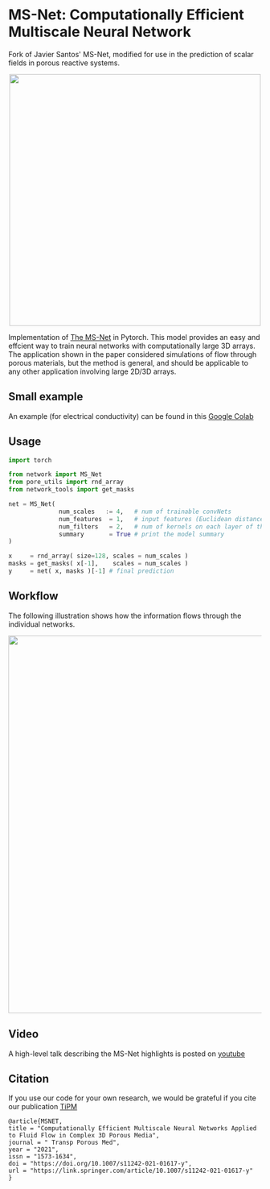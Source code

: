 # MS-Net: Computationally Efficient Multiscale Neural Network 

Fork of Javier Santos' MS-Net, modified for use in the prediction of scalar fields in porous reactive systems.

<p align="center">
<img src="./images/fig1.png" width="500px"></img>
</p>
Implementation of <a href="https://link.springer.com/article/10.1007/s11242-021-01617-y">The MS-Net</a> in Pytorch. This model provides an easy and effcient way to train neural networks with computationally large 3D arrays. The application shown in the paper considered simulations of flow through porous materials, but the method is general, and should be applicable to any other application involving large 2D/3D arrays.

## Small example
An example (for electrical conductivity) can be found in this <a href="https://colab.research.google.com/drive/1R-bMTYuNfhFNNnpIWecNa0lPWUCDRa_w?usp=sharing">Google Colab</a>


## Usage

```python
import torch

from network import MS_Net
from pore_utils import rnd_array
from network_tools import get_masks

net = MS_Net( 
              num_scales   := 4,   # num of trainable convNets
              num_features  = 1,   # input features (Euclidean distance, etc)
              num_filters   = 2,   # num of kernels on each layer of the finest model (most expensive)
              summary       = True # print the model summary
)

x     = rnd_array( size=128, scales = num_scales )
masks = get_masks( x[-1],    scales = num_scales )
y     = net( x, masks )[-1] # final prediction
```

## Workflow
The following illustration shows how the information flows through the individual networks.

<p align="center">
<img src="./images/flowchart.png" width="750px"></img>
</p>

## Video
A high-level talk describing the MS-Net highlights is posted on [youtube](https://www.youtube.com/watch?v=DCXSdEDJE0E)

## Citation
If you use our code for your own research, we would be grateful if you cite our publication
[TiPM](https://link.springer.com/article/10.1007/s11242-021-01617-y)
```
@article{MSNET,
title = "Computationally Efficient Multiscale Neural Networks Applied to Fluid Flow in Complex 3D Porous Media",
journal = " Transp Porous Med",
year = "2021",
issn = "1573-1634",
doi = "https://doi.org/10.1007/s11242-021-01617-y",
url = "https://link.springer.com/article/10.1007/s11242-021-01617-y"
}
```

